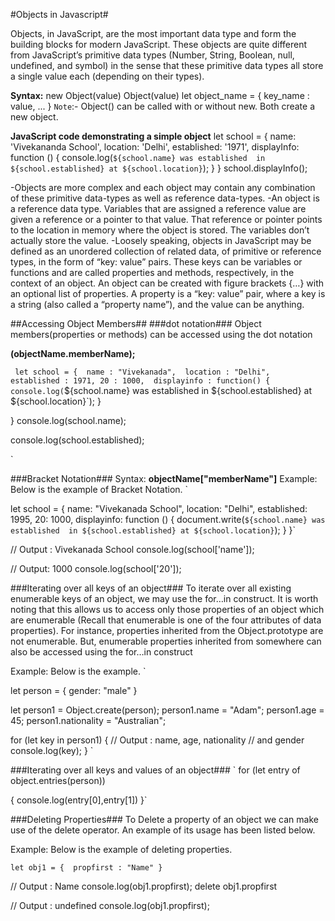#Objects in Javascript#

Objects, in JavaScript, are the most important data type and form the building blocks for modern JavaScript. These objects are quite different from JavaScript’s primitive data types (Number, String, Boolean, null, undefined, and symbol) in the sense that these primitive data types all store a single value each (depending on their types).

**Syntax:**
new Object(value)
Object(value)
let object_name = {
    key_name : value,
    ...
}
`Note`:- Object()  can be called with or without new. Both create a new object.

**JavaScript code demonstrating a simple object**
let school = {
    name: 'Vivekananda School',
    location: 'Delhi',
    established: '1971',
    displayInfo: function () {
        console.log(`${school.name} was established 
              in ${school.established} at ${school.location}`);
    }
}
school.displayInfo();   


-Objects are more complex and each object may contain any combination of these primitive data-types as well as reference data-types.
-An object is a reference data type. Variables that are assigned a reference value are given a reference or a pointer to that value. That reference or pointer points to the location in memory where the object is stored. The variables don’t actually store the value.
-Loosely speaking, objects in JavaScript may be defined as an unordered collection of related data, of primitive or reference types, in the form of “key: value” pairs. These keys can be variables or functions and are called properties and methods, respectively, in the context of an object.
An object can be created with figure brackets {…} with an optional list of properties. A property is a “key: value” pair, where a key is a string (also called a “property name”), and the value can be anything.

##Accessing Object Members##
###dot notation###
Object members(properties or methods) can be accessed using the dot notation

**(objectName.memberName);**

`
let school = { 
    name : "Vivekanada", 
    location : "Delhi", 
    established : 1971,
    20 : 1000, 
    displayinfo : function() { 
        console.log(`${school.name} was established 
        in ${school.established} at ${school.location}`); 
    } 
 
} 
console.log(school.name); 
 
console.log(school.established);

`

###Bracket Notation###
Syntax:
 **objectName["memberName"]**
Example: Below is the example of Bracket Notation.
`

let school = {
    name: "Vivekanada School",
    location: "Delhi",
    established: 1995,
    20: 1000,
    displayinfo: function () {
        document.write(`${school.name} was established 
        in ${school.established} at ${school.location}`);
    }
}`
 
// Output : Vivekanada School 
console.log(school['name']);
 
// Output: 1000 
console.log(school['20']); 


###Iterating over all keys of an object###
To iterate over all existing enumerable keys of an object, we may use the for…in construct. It is worth noting that this allows us to access only those properties of an object which are enumerable (Recall that enumerable is one of the four attributes of data properties). For instance, properties inherited from the Object.prototype are not enumerable. But, enumerable properties inherited from somewhere can also be accessed using the for…in construct

Example: Below is the example.
`

let person = {
    gender: "male"
}
 
let person1 = Object.create(person);
person1.name = "Adam";
person1.age = 45;
person1.nationality = "Australian";
 
for (let key in person1) {
    // Output : name, age, nationality 
    // and gender
    console.log(key);
} ` 

###Iterating over all keys and values of an object###
`
for (let entry of object.entries(person))

{
    console.log(entry[0],entry[1])
}`

###Deleting Properties###
To Delete a property of an object we can make use of the delete operator. An example of its usage has been listed below.

Example: Below is the example of deleting properties.

`
let obj1 = { 
    propfirst : "Name"
} `
 
// Output : Name 
console.log(obj1.propfirst); 
delete obj1.propfirst 
 
// Output : undefined 
console.log(obj1.propfirst);             